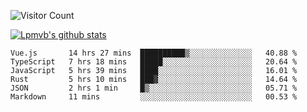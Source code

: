 ![Visitor Count](https://profile-counter.glitch.me/Lpmvb/count.svg)

[![Lpmvb's github stats](https://github-readme-stats.vercel.app/api?username=lpmvb&show_icons=true&title_color=fff&icon_color=79ff97&text_color=9f9f9f&bg_color=151515)](https://github.com/anuraghazra/github-readme-stats)

<!--
Here are some ideas to get you started:

- 🔭 I’m currently working on ...
- 🌱 I’m currently learning ...
- 👯 I’m looking to collaborate on ...
- 🤔 I’m looking for help with ...
- 💬 Ask me about ...
- 📫 How to reach me: ...
- 😄 Pronouns: ...
- ⚡ Fun fact: ...
-->

<!--START_SECTION:waka-->

```text
Vue.js       14 hrs 27 mins  ██████████▒░░░░░░░░░░░░░░   40.88 %
TypeScript   7 hrs 18 mins   █████░░░░░░░░░░░░░░░░░░░░   20.64 %
JavaScript   5 hrs 39 mins   ████░░░░░░░░░░░░░░░░░░░░░   16.01 %
Rust         5 hrs 10 mins   ███▓░░░░░░░░░░░░░░░░░░░░░   14.64 %
JSON         2 hrs 1 min     █▒░░░░░░░░░░░░░░░░░░░░░░░   05.71 %
Markdown     11 mins         ░░░░░░░░░░░░░░░░░░░░░░░░░   00.53 %
```

<!--END_SECTION:waka-->

